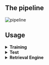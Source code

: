 ## The pipeline
![pipeline](https://user-images.githubusercontent.com/76591676/181504716-76a20f35-3485-4489-8f81-1104651e2c05.png)

## Usage
<details><summary><b>Training</b></summary>

<p>

We have already trained the model "Resnet101-solar-best" with good results, which is stored at https://drive.google.com/drive/folders/1JbGNvQgqKm7GiUvOqw1DSncSVR3k0xbm?usp=sharing. We recommend that you use ths pre-trained model. If you want to use our pre-trined model, download it and place it in ~/data/networks/ , then skip the following instructions directly to next part.

If you wish to retrain the model yourself, the Example training script is located in ~/src/main_train.py

To train the model, you should firstly make sure you have downloaded the training datasets Sfm120k or GoogleLandmarksv2 in  ~/data/train/, then you can start the training with the settings described in the paper by running

```ruby
   python3 -m main_train [-h] [--training-dataset DATASET] [--no-val]
                [--test-datasets DATASETS] [--test-whiten DATASET]
                [--test-freq N] [--arch ARCH] [--pool POOL]
                [--local-whitening] [--regional] [--whitening]
                [--not-pretrained] [--loss LOSS] [--loss-margin LM]
                [--image-size N] [--neg-num N] [--query-size N]
                [--pool-size N] [--gpu-id N] [--workers N] [--epochs N]
                [--batch-size N] [--optimizer OPTIMIZER] [--lr LR] [--ld LD]
                [--soa] [--weight-decay W] [--soa-layers N] [--sos] [--lambda N] 
                [--print-freq N] [--flatten-desc]
                EXPORT_DIR
```
</p>
</details>

<details><summary><b>Test</b></summary>

<p>
Firstly， please make sure you have downloaded the test datasets and put them under ~/data/test/.
Then you can start retrieval tests as following:
   
### Testing on R-Oxford, R-Paris

```ruby
   python3 -m ~src.main_retrieve
```
You can view the automatically generated example ranking images in ~outputs/ranks/. Also, the extracted feature files are automatically saved in ~outputs/features/.
### Testing with the extra 1-million distractors
```ruby
   python3 -m ~src.extract_1m
   python3 -m ~src.test_1m
```
You can view the automatically generated example ranking images in ~outputs/ranks/. Also, the extracted feature files are automatically saved in ~outputs/features/.
### Testing on Custom
```ruby
   python3 -m ~src.test_custom
```
You can view the automatically generated example ranking images in ~outputs/ranks/. Also, the extracted feature files are automatically saved in ~outputs/features/.

### Testing on GoogleLandmarks v2 test
```ruby
   python3 -m ~src.test_GLM
```
You can view the automatically generated example ranking images in ~outputs/ranks/. Also, the extracted feature files are automatically saved in ~outputs/features/.

### Testing re-ranking methods
You can use three re-ranking methods (QGE, SAHA, and LoFTR) in any datasets in the following python files:
```ruby
   python3 -m ~src.test_extract # This is an example of our pipeline. You can test any datasets with this file.
   python3 -m ~src.server   # This is our pipeline with GUI.
```
These two python files can help you to use re-ranking.  
By these files, you can test extracted features from any dataset. You can put preextracted features under this path: src/outputs. And please unzip the file in "src/utils" before using.
The pretrained feature extraction weight: https://drive.google.com/file/d/1fylhFYW0vYIBpYts_bx4IMiIPL34V5Yb/view?usp=sharing  
You can put rhe weight under this path: src/EXPORT_DIR_QZ/resnet101-gem-w-tri/
   
To test re-ranking methods, you can use the following api in the aforementioned two files:
   
For QGE:
```ruby
QGE(ranks, qvecs, vecs, dataset, gnd, query_num, cache_dir, gnd_path2, RW, AQE)  
```
For SAHA: 
```ruby
sift_online(query_num, qimages, sift_q_main_path, images, sift_g_main_path, ranks, dataset, gnd)  
```
For LoFTR: 
```ruby
loftr(loftr_weight_path, query_num, qimages, ranks, images, dataset, gnd)  
```
If you want to use LoFTR, you need to download the pretrained LoFTR weight from: https://github.com/zju3dv/LoFTR  
You can put the LoFTR weight under this path: src/utils/weights

</p>
</details>
<details><summary><b>Retrieval Engine</b></summary>
<p>


</p>
</details>
